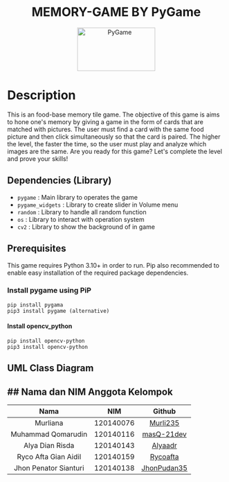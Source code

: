 <div align="center">

# MEMORY-GAME BY PyGame
  
  <a href="https://www.pygame.org/"><img alt="PyGame" src ="https://camo.githubusercontent.com/1971c0a4f776fb5351c765c37e59630c83cabd52/68747470733a2f2f7777772e707967616d652e6f72672f696d616765732f6c6f676f2e706e67" width = 180 height = 100></a>
</div>

# Description

This is an food-base memory tile game. The objective of this game is aims to hone one's memory by giving a game in the form of cards that are matched with pictures. The user must find a card with the same food picture and then click simultaneously so that the card is paired. The higher the level, the faster the time, so the user must play and analyze which images are the same. 
Are you ready for this game? Let's complete the level and prove your skills!

## Dependencies (Library)
- `pygame`          : Main library to operates the game
- `pygame_widgets`  : Library to create slider in Volume menu
- `random`          : Library to handle all random function
- `os`              : Library to interact with operation system
- `cv2`             : Library to show the background of in game

## Prerequisites
This game requires Python 3.10+ in order to run. Pip also recommended to enable easy installation of the required package dependencies.

### Install pygame using PiP
```
pip install pygama
pip3 install pygame (alternative)
```

#### Install opencv_python
```
pip install opencv-python
pip3 install opencv-python
```

## UML Class Diagram


## ## Nama dan NIM Anggota Kelompok
| Nama | NIM | Github |
| :---: | :---: | :---: |
|Murliana                       | 120140076 | [Murli235](https://github.com/Murli235)           |
|Muhammad Qomarudin             | 120140116 | [masQ-21dev](https://github.com/masQ-21dev)       |
|Alya Dian Risda                | 120140143 | [Alyaadr](https://github.com/alyaadr)             |
|Ryco Afta Gian Aidil           | 120140159 | [Rycoafta](https://github.com/Rycoafta)           |
|Jhon Penator Sianturi          | 120140138 | [JhonPudan35](https://github.com/JhonPudan35)     |
